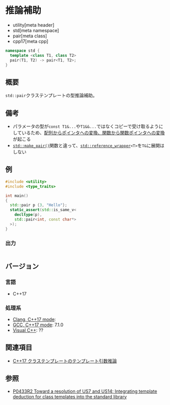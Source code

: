 # 推論補助
* utility[meta header]
* std[meta namespace]
* pair[meta class]
* cpp17[meta cpp]

```cpp
namespace std {
  template <class T1, class T2>
  pair(T1, T2) -> pair<T1, T2>;
}
```

## 概要
`std::pair`クラステンプレートの型推論補助。


## 備考
- パラメータの型が`const T1&...`や`T1&&...`ではなくコピーで受け取るようにしているため、[配列からポインタへの変換、関数から関数ポインタへの変換](/reference/type_traits/decay.md)が起こる
- [`std::make_pair()`](/reference/utility/make_pair.md)関数と違って、[`std::reference_wrapper`](/reference/functional/reference_wrapper.md)`<T>`を`T&`に展開はしない


## 例
```cpp
#include <utility>
#include <type_traits>

int main()
{
  std::pair p {3, "Hello"};
  static_assert(std::is_same_v<
    decltype(p),
    std::pair<int, const char*>
  >);
}
```

### 出力
```
```


## バージョン
### 言語
- C++17

### 処理系
- [Clang, C++17 mode](/implementation.md#clang):
- [GCC, C++17 mode](/implementation.md#gcc): 7.1.0
- [Visual C++](/implementation.md#visual_cpp): ??


## 関連項目
- [C++17 クラステンプレートのテンプレート引数推論](/lang/cpp17/type_deduction_for_class_templates.md)


## 参照
- [P0433R2 Toward a resolution of US7 and US14: Integrating template deduction for class templates into the standard library](http://www.open-std.org/jtc1/sc22/wg21/docs/papers/2017/p0433r2.html)
